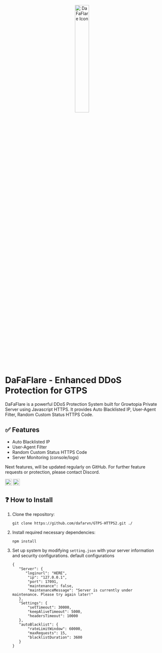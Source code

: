 <div id="top"</div>
<div align="center" ><img width="30%" alt="DaFaFlare Icon" src="https://i.ibb.co.com/VJTL6Zz/favicon.png"></div>

# DaFaFlare - Enhanced DDoS Protection for GTPS

DaFaFlare is a powerful DDoS Protection System built for Growtopia Private Server using Javascript HTTPS.
It provides Auto Blacklisted IP, User-Agent Filter, Random Custom Status HTTPS Code.

## ✅ Features
- Auto Blacklisted IP
- User-Agent Filter
- Random Custom Status HTTPS Code
- Server Monitoring (console/logs)

Next features, will be updated regularly on GitHub. For further feature requests or protection, please contact Discord.

<a href="https://github.com/dafarvn"><img alt="Link to my GitHub" src="https://img.shields.io/github/followers/dafarvn?style=for-the-badge&color=181717&logo=github&logoColor=181717&label=@dafarvn" height="22px"></a>
<a href="https://discord.com/channels/@me/1136638093101891665"><img alt="link to my Discord" src="https://img.shields.io/static/v1?label&message=dfarvn&color=000000&style=for-the-badge&logo=discord" height="22px"/></a>

## ❓ How to Install
1. Clone the repository:
   
   ```
   git clone https://github.com/dafarvn/GTPS-HTTPS2.git ./
   ```
2. Install required necessary dependencies:

   ```
   npm install
   ```

3. Set up system by modifying `setting.json` with your server information and security configurations.
   default configurations
   ```
   {
      "Server": {
         "loginurl": "HERE",
          "ip": "127.0.0.1",
          "port": 17091,
          "maintenance": false,
          "maintenanceMessage": "Server is currently under maintenance. Please try again later!"
      },
      "Settings": {
          "setTimeout": 30000,
          "keepAliveTimeout": 5000,
          "headersTimeout": 10000
      },
      "autoBlacklist": {
          "rateLimitWindow": 60000,
          "maxRequests": 15,
          "blacklistDuration": 3600
      }
   }
   ```
